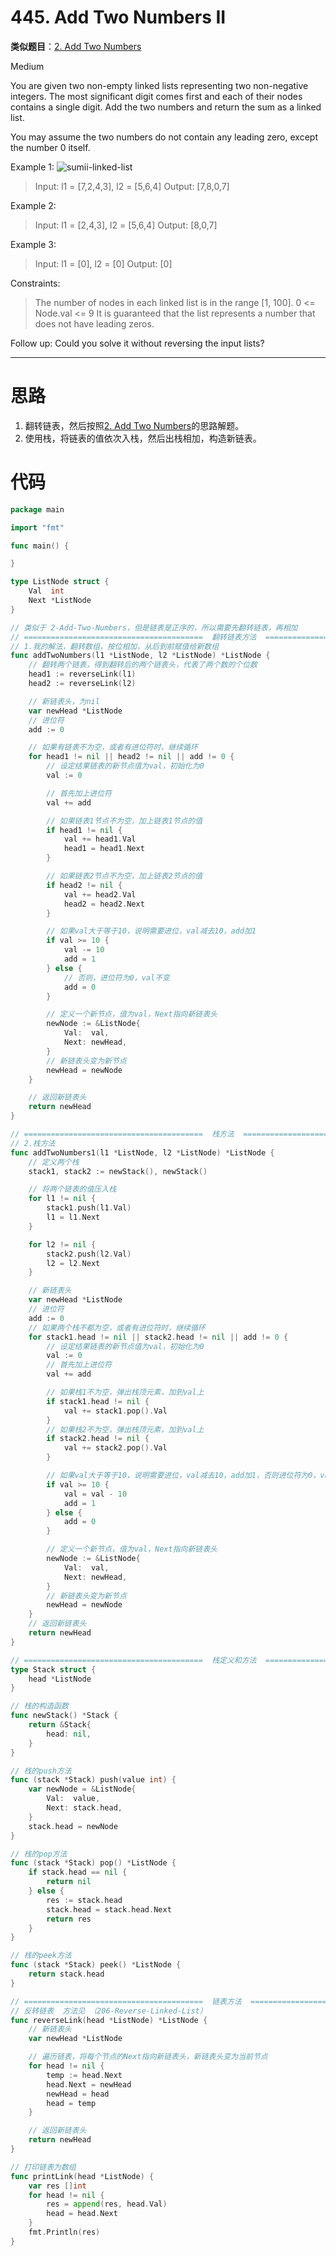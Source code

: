 # 445. Add Two Numbers II

**类似题目**：[2. Add Two Numbers](https://leetcode.com/problems/add-two-numbers/)

Medium

You are given two non-empty linked lists representing two non-negative integers. The most significant digit comes first and each of their nodes contains a single digit. Add the two numbers and return the sum as a linked list.

You may assume the two numbers do not contain any leading zero, except the number 0 itself.


Example 1:
![sumii-linked-list](https://assets.leetcode.com/uploads/2021/04/09/sumii-linked-list.jpg)
> Input: l1 = [7,2,4,3], l2 = [5,6,4]
Output: [7,8,0,7]

Example 2:
> Input: l1 = [2,4,3], l2 = [5,6,4]
Output: [8,0,7]

Example 3:
> Input: l1 = [0], l2 = [0]
Output: [0]
 

Constraints:
> The number of nodes in each linked list is in the range [1, 100].
0 <= Node.val <= 9
It is guaranteed that the list represents a number that does not have leading zeros.
 

Follow up: Could you solve it without reversing the input lists?

---

# 思路
1. 翻转链表，然后按照[2. Add Two Numbers](https://leetcode.com/problems/add-two-numbers/)的思路解题。
2. 使用栈，将链表的值依次入栈，然后出栈相加，构造新链表。

# 代码
```go
package main

import "fmt"

func main() {

}

type ListNode struct {
	Val  int
	Next *ListNode
}

// 类似于 2-Add-Two-Numbers，但是链表是正序的，所以需要先翻转链表，再相加
// ========================================  翻转链表方法  ========================================
// 1.我的解法，翻转数组，按位相加，从后到前赋值给新数组
func addTwoNumbers(l1 *ListNode, l2 *ListNode) *ListNode {
	// 翻转两个链表，得到翻转后的两个链表头，代表了两个数的个位数
	head1 := reverseLink(l1)
	head2 := reverseLink(l2)

	// 新链表头，为nil
	var newHead *ListNode
	// 进位符
	add := 0

	// 如果有链表不为空，或者有进位符时，继续循环
	for head1 != nil || head2 != nil || add != 0 {
		// 设定结果链表的新节点值为val，初始化为0
		val := 0

		// 首先加上进位符
		val += add

		// 如果链表1节点不为空，加上链表1节点的值
		if head1 != nil {
			val += head1.Val
			head1 = head1.Next
		}

		// 如果链表2节点不为空，加上链表2节点的值
		if head2 != nil {
			val += head2.Val
			head2 = head2.Next
		}

		// 如果val大于等于10，说明需要进位，val减去10，add加1
		if val >= 10 {
			val -= 10
			add = 1
		} else {
			// 否则，进位符为0，val不变
			add = 0
		}

		// 定义一个新节点，值为val，Next指向新链表头
		newNode := &ListNode{
			Val:  val,
			Next: newHead,
		}
		// 新链表头变为新节点
		newHead = newNode
	}

	// 返回新链表头
	return newHead
}

// ========================================  栈方法  ========================================
// 2.栈方法
func addTwoNumbers1(l1 *ListNode, l2 *ListNode) *ListNode {
	// 定义两个栈
	stack1, stack2 := newStack(), newStack()

	// 将两个链表的值压入栈
	for l1 != nil {
		stack1.push(l1.Val)
		l1 = l1.Next
	}

	for l2 != nil {
		stack2.push(l2.Val)
		l2 = l2.Next
	}

	// 新链表头
	var newHead *ListNode
	// 进位符
	add := 0
	// 如果两个栈不都为空，或者有进位符时，继续循环
	for stack1.head != nil || stack2.head != nil || add != 0 {
		// 设定结果链表的新节点值为val，初始化为0
		val := 0
		// 首先加上进位符
		val += add

		// 如果栈1不为空，弹出栈顶元素，加到val上
		if stack1.head != nil {
			val += stack1.pop().Val
		}
		// 如果栈2不为空，弹出栈顶元素，加到val上
		if stack2.head != nil {
			val += stack2.pop().Val
		}

		// 如果val大于等于10，说明需要进位，val减去10，add加1，否则进位符为0，val不变
		if val >= 10 {
			val = val - 10
			add = 1
		} else {
			add = 0
		}

		// 定义一个新节点，值为val，Next指向新链表头
		newNode := &ListNode{
			Val:  val,
			Next: newHead,
		}
		// 新链表头变为新节点
		newHead = newNode
	}
	// 返回新链表头
	return newHead
}

// ========================================  栈定义和方法  ========================================
type Stack struct {
	head *ListNode
}

// 栈的构造函数
func newStack() *Stack {
	return &Stack{
		head: nil,
	}
}

// 栈的push方法
func (stack *Stack) push(value int) {
	var newNode = &ListNode{
		Val:  value,
		Next: stack.head,
	}
	stack.head = newNode
}

// 栈的pop方法
func (stack *Stack) pop() *ListNode {
	if stack.head == nil {
		return nil
	} else {
		res := stack.head
		stack.head = stack.head.Next
		return res
	}
}

// 栈的peek方法
func (stack *Stack) peek() *ListNode {
	return stack.head
}

// ========================================  链表方法  ========================================
// 反转链表  方法见 （206-Reverse-Linked-List）
func reverseLink(head *ListNode) *ListNode {
	// 新链表头
	var newHead *ListNode

	// 遍历链表，将每个节点的Next指向新链表头，新链表头变为当前节点
	for head != nil {
		temp := head.Next
		head.Next = newHead
		newHead = head
		head = temp
	}

	// 返回新链表头
	return newHead
}

// 打印链表为数组
func printLink(head *ListNode) {
	var res []int
	for head != nil {
		res = append(res, head.Val)
		head = head.Next
	}
	fmt.Println(res)
}
```